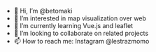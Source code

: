 - 👋 Hi, I’m @betomaki
- 👀 I’m interested in map visualization over web
- 🌱 I’m currently learning Vue.js and leaflet
- 💞️ I’m looking to collaborate on related projects
- 📫 How to reach me: Instagram @lestrazmomo

<!---
betomaki/betomaki is a ✨ special ✨ repository because its `README.md` (this file) appears on your GitHub profile.
You can click the Preview link to take a look at your changes.
--->

